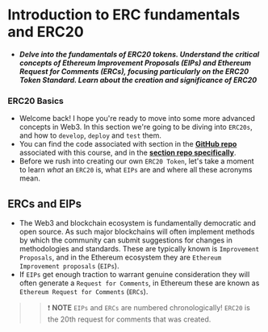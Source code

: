 # Introduction to ERC fundamentals and ERC20
- ***Delve into the fundamentals of ERC20 tokens. Understand the critical concepts of Ethereum Improvement Proposals (EIPs) and Ethereum Request for Comments (ERCs), focusing particularly on the ERC20 Token Standard. Learn about the creation and significance of ERC20***

### ERC20 Basics
- Welcome back! I hope you're ready to move into some more advanced concepts in Web3. In this section we're going to be diving into `ERC20s`, and how to `develop`, `deploy` and `test` them.
- You can find the code associated with section in the **[GitHub repo](https://github.com/Cyfrin/foundry-full-course-cu)** associated with this course, and in the **[section repo specifically](https://github.com/Cyfrin/foundry-erc20-cu)**.
- Before we rush into creating our own `ERC20 Token`, let's take a moment to learn _what_ an `ERC20` is, what `EIPs` are and where all these acronyms mean.

## ERCs and EIPs
- The Web3 and blockchain ecosystem is fundamentally democratic and open source. As such major blockchains will often implement methods by which the community can submit suggestions for changes in methodologies and standards. These are typically known is `Improvement Proposals`, and in the Ethereum ecosystem they are `Ethereum Improvement proposals` (`EIPs`).
- If `EIPs` get enough traction to warrant genuine consideration they will often generate a `Request for Comments`, in Ethereum these are known as `Ethereum Request for Comments` (`ERCs`).

>> ❗ **NOTE** `EIPs` and `ERCs` are numbered chronologically! `ERC20` is the 20th request for comments that was created.
